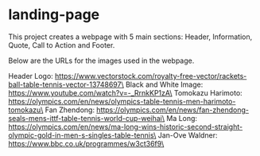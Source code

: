 # landing-page

This project creates a webpage with 5 main sections: Header, Information, Quote, Call to Action and Footer.

Below are the URLs for the images used in the webpage.

Header Logo: https://www.vectorstock.com/royalty-free-vector/rackets-ball-table-tennis-vector-13748697\
Black and White Image: https://www.youtube.com/watch?v=-_RrnkKP1zA\
Tomokazu Harimoto: https://olympics.com/en/news/olympics-table-tennis-men-harimoto-tomokazu\
Fan Zhendong: https://olympics.com/en/news/fan-zhendong-seals-mens-ittf-table-tennis-world-cup-weihai\
Ma Long: https://olympics.com/en/news/ma-long-wins-historic-second-straight-olympic-gold-in-men-s-singles-table-tennis\
Jan-Ove Waldner: https://www.bbc.co.uk/programmes/w3ct36f9\